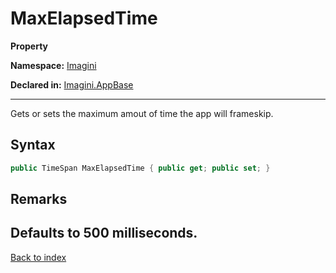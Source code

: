 # MaxElapsedTime

**Property**

**Namespace:** [Imagini](Imagini.md)

**Declared in:** [Imagini.AppBase](Imagini.AppBase.md)

------



Gets or sets the maximum amout of time the app will frameskip.


## Syntax

```csharp
public TimeSpan MaxElapsedTime { public get; public set; }
```

## Remarks
Defaults to 500 milliseconds.
------

[Back to index](index.md)